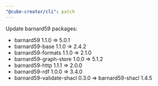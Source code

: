 ```yaml
---
"@cube-creator/cli": patch
---
```


Update barnard59 packages:
- barnard59 1.1.0 => 5.0.1
- barnard59-base 1.1.0 => 2.4.2
- barnard59-formats 1.1.0 => 2.1.0
- barnard59-graph-store 1.0.0 => 5.1.2
- barnard59-http 1.1.1 => 2.0.0
- barnard59-rdf 1.0.0 => 3.4.0
- barnard59-validate-shacl 0.3.0 => barnard59-shacl 1.4.5
